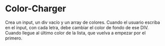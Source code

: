 # Color-Charger
Crea un input, un div vacío y un array de colores.  Cuando el usuario escriba en el input, con cada letra, debe cambiar el color de fondo de ese DIV. Cuando llegue al último color de la lista, que vuelva a empezar por el primero.
